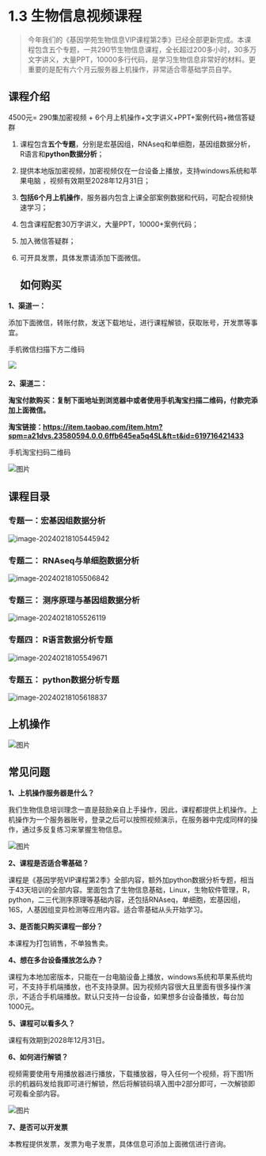 #  1.3 生物信息视频课程

> 今年我们的《基因学苑生物信息VIP课程第2季》已经全部更新完成。本课程包含五个专题，一共290节生物信息课程，全长超过200多小时，30多万文字讲义，大量PPT，10000多行代码，是学习生物信息非常好的材料。更重要的是配有六个月云服务器上机操作，非常适合零基础学员自学。



## 课程介绍

4500元= 290集加密视频 + 6个月上机操作+文字讲义+PPT+案例代码+微信答疑群

1. 课程包含**五个专题**，分别是宏基因组，RNAseq和单细胞，基因组数据分析，R语言和**python数据分析**；

2. 提供本地版加密视频，加密视频仅在一台设备上播放，支持windows系统和苹果电脑 ，视频有效期至2028年12月31日；

3. **包括****6个月****上机操作**，服务器内包含上课全部案例数据和代码，可配合视频快速学习；

4. 包含课程配套30万字讲义，大量PPT，10000+案例代码；

5. 加入微信答疑群；

6. 可开具发票，具体发票请添加下面微信。

   ##  如何购买

**1、渠道一：**

添加下面微信，转账付款，发送下载地址，进行课程解锁，获取账号，开发票等事宜。

手机微信扫描下方二维码



![](./images/weixin.jpg)

####  



**2、渠道二：**

**淘宝付款购买：复制下面地址到浏览器中或者使用手机淘宝扫描二维码，付款完添加上面微信。**

**淘宝链接：https://item.taobao.com/item.htm?spm=a21dvs.23580594.0.0.6ffb645ea5q4SL&ft=t&id=619716421433**

手机淘宝扫码二维码

![图片](./a3.assets/640-1708223883786-4.png)

## 课程目录



### 专题一：宏基因组数据分析

![image-20240218105445942](./images/image-20240218105445942.png)



### 专题二： RNAseq与单细胞数据分析

![image-20240218105506842](./a3.assets/image-20240218105506842.png)



### 专题三： 测序原理与基因组数据分析



![image-20240218105526119](./images/image-20240218105526119.png)



### 专题四： R语言数据分析专题

![image-20240218105549671](./images/image-20240218105549671.png)

### 专题五： python数据分析专题



![image-20240218105618837](./images/image-20240218105618837.png)



## 上机操作



![图片](./images/640-1708225010445-20.png)



##  常见问题

**1、上机操作服务器是什么？**

我们生物信息培训理念一直是鼓励亲自上手操作，因此，课程都提供上机操作。上机操作为一个服务器账号，登录之后可以按照视频演示，在服务器中完成同样的操作，通过多反复练习来掌握生物信息。

![图片](./images/biocloud.png)

**2、课程是否适合零基础？**

课程是《基因学苑VIP课程第2季》全部内容，额外加python数据分析专题，相当于43天培训的全部内容。里面包含了生物信息基础，Linux，生物软件管理，R，python，二三代测序原理等基础内容，还包括RNAseq，单细胞，宏基因组，16S，人基因组变异检测等应用内容。适合零基础从头开始学习。

**3、是否能只购买课程一部分？**

本课程为打包销售，不单独售卖。

**4、想在多台设备播放怎么办？**

课程为本地加密版本，只能在一台电脑设备上播放，windows系统和苹果系统均可，不支持手机端播放，也不支持录屏。因为视频内容很大且里面有很多操作演示，不适合手机端播放。默认只支持一台设备，如果想多台设备播放，每台加1000元。

**5、课程可以看多久？**

课程有效期到2028年12月31日。

**6、如何进行解锁？**

视频需要使用专用播放器进行播放，下载播放器，导入任何一个视频，将下图1所示的机器码发给我即可进行解锁，然后将解锁码填入图中2部分即可，一次解锁即可观看全部内容。

![图片](./images/640-1708225049415-25.png)

**7、是否可以开发票**

本教程提供发票，发票为电子发票，具体信息可添加上面微信进行咨询。



